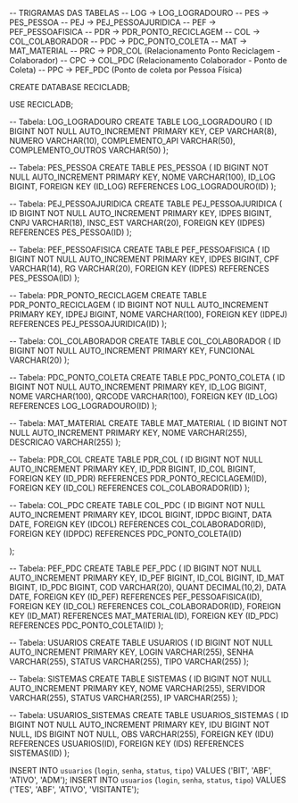 -- TRIGRAMAS DAS TABELAS
-- LOG -> LOG_LOGRADOURO
-- PES -> PES_PESSOA
-- PEJ -> PEJ_PESSOAJURIDICA
-- PEF -> PEF_PESSOAFISICA
-- PDR -> PDR_PONTO_RECICLAGEM
-- COL -> COL_COLABORADOR
-- PDC -> PDC_PONTO_COLETA
-- MAT -> MAT_MATERIAL
-- PRC -> PDR_COL (Relacionamento Ponto Reciclagem - Colaborador)
-- CPC -> COL_PDC (Relacionamento Colaborador - Ponto de Coleta)
-- PPC -> PEF_PDC (Ponto de coleta por Pessoa Física)

CREATE DATABASE RECICLADB;

USE RECICLADB;

-- Tabela: LOG_LOGRADOURO
CREATE TABLE LOG_LOGRADOURO (
    ID BIGINT NOT NULL AUTO_INCREMENT PRIMARY KEY,
    CEP VARCHAR(8),
    NUMERO VARCHAR(10),
    COMPLEMENTO_API VARCHAR(50),
    COMPLEMENTO_OUTROS VARCHAR(50)
);

-- Tabela: PES_PESSOA
CREATE TABLE PES_PESSOA (
    ID BIGINT NOT NULL AUTO_INCREMENT PRIMARY KEY,
    NOME VARCHAR(100),
    ID_LOG BIGINT,
    FOREIGN KEY (ID_LOG) REFERENCES LOG_LOGRADOURO(ID)
);

-- Tabela: PEJ_PESSOAJURIDICA
CREATE TABLE PEJ_PESSOAJURIDICA (
    ID BIGINT NOT NULL AUTO_INCREMENT PRIMARY KEY,
    IDPES BIGINT,
    CNPJ VARCHAR(18),
    INSC_EST VARCHAR(20),
    FOREIGN KEY (IDPES) REFERENCES PES_PESSOA(ID)
);

-- Tabela: PEF_PESSOAFISICA
CREATE TABLE PEF_PESSOAFISICA (
    ID BIGINT NOT NULL AUTO_INCREMENT PRIMARY KEY,
    IDPES BIGINT,
    CPF VARCHAR(14),
    RG VARCHAR(20),
    FOREIGN KEY (IDPES) REFERENCES PES_PESSOA(ID)
);

-- Tabela: PDR_PONTO_RECICLAGEM
CREATE TABLE PDR_PONTO_RECICLAGEM (
    ID BIGINT NOT NULL AUTO_INCREMENT PRIMARY KEY,
    IDPEJ BIGINT,
    NOME VARCHAR(100),
    FOREIGN KEY (IDPEJ) REFERENCES PEJ_PESSOAJURIDICA(ID)
);

-- Tabela: COL_COLABORADOR
CREATE TABLE COL_COLABORADOR (
    ID BIGINT NOT NULL AUTO_INCREMENT PRIMARY KEY,
    FUNCIONAL VARCHAR(20)
);

-- Tabela: PDC_PONTO_COLETA
CREATE TABLE PDC_PONTO_COLETA (
    ID BIGINT NOT NULL AUTO_INCREMENT PRIMARY KEY,
    ID_LOG BIGINT,
    NOME VARCHAR(100),
    QRCODE VARCHAR(100),
    FOREIGN KEY (ID_LOG) REFERENCES LOG_LOGRADOURO(ID)
);

-- Tabela: MAT_MATERIAL
CREATE TABLE MAT_MATERIAL (
    ID BIGINT NOT NULL AUTO_INCREMENT PRIMARY KEY,
    NOME VARCHAR(255),
    DESCRICAO VARCHAR(255)
);

-- Tabela: PDR_COL
CREATE TABLE PDR_COL (
    ID BIGINT NOT NULL AUTO_INCREMENT PRIMARY KEY,
    ID_PDR BIGINT,
    ID_COL BIGINT,
    FOREIGN KEY (ID_PDR) REFERENCES PDR_PONTO_RECICLAGEM(ID),
    FOREIGN KEY (ID_COL) REFERENCES COL_COLABORADOR(ID)
);

-- Tabela: COL_PDC
CREATE TABLE COL_PDC (
    ID BIGINT NOT NULL AUTO_INCREMENT PRIMARY KEY,
    IDCOL BIGINT,
    IDPDC BIGINT,
    DATA DATE,
    FOREIGN KEY (IDCOL) REFERENCES COL_COLABORADOR(ID),
    FOREIGN KEY (IDPDC) REFERENCES PDC_PONTO_COLETA(ID)

);

-- Tabela: PEF_PDC
CREATE TABLE PEF_PDC (
    ID BIGINT NOT NULL AUTO_INCREMENT PRIMARY KEY,
    ID_PEF BIGINT,
    ID_COL BIGINT,
    ID_MAT BIGINT,
    ID_PDC BIGINT,
    COD VARCHAR(20),
    QUANT DECIMAL(10,2),
    DATA DATE,
    FOREIGN KEY (ID_PEF) REFERENCES PEF_PESSOAFISICA(ID),
    FOREIGN KEY (ID_COL) REFERENCES COL_COLABORADOR(ID),
    FOREIGN KEY (ID_MAT) REFERENCES MAT_MATERIAL(ID),
    FOREIGN KEY (ID_PDC) REFERENCES PDC_PONTO_COLETA(ID)
);

-- Tabela: USUARIOS
CREATE TABLE USUARIOS (
    ID BIGINT NOT NULL AUTO_INCREMENT PRIMARY KEY,
    LOGIN VARCHAR(255),
    SENHA VARCHAR(255),
    STATUS VARCHAR(255),
    TIPO VARCHAR(255)
);

-- Tabela: SISTEMAS
CREATE TABLE SISTEMAS (
    ID BIGINT NOT NULL AUTO_INCREMENT PRIMARY KEY,
    NOME VARCHAR(255),
    SERVIDOR VARCHAR(255),
    STATUS VARCHAR(255),
    IP VARCHAR(255)
);

-- Tabela: USUARIOS_SISTEMAS
CREATE TABLE USUARIOS_SISTEMAS (
    ID BIGINT NOT NULL AUTO_INCREMENT PRIMARY KEY,
    IDU BIGINT NOT NULL,
    IDS BIGINT NOT NULL,
    OBS VARCHAR(255),
    FOREIGN KEY (IDU) REFERENCES USUARIOS(ID),
    FOREIGN KEY (IDS) REFERENCES SISTEMAS(ID)
);

INSERT INTO `usuarios` (`login`, `senha`, `status`, `tipo`) VALUES ('BIT', 'ABF', 'ATIVO', 'ADM');
INSERT INTO `usuarios` (`login`, `senha`, `status`, `tipo`) VALUES ('TES', 'ABF', 'ATIVO', 'VISITANTE');
